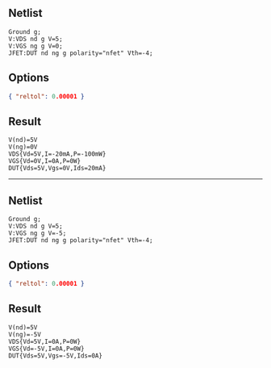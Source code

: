 ## Netlist

```text
Ground g;
V:VDS nd g V=5;
V:VGS ng g V=0;
JFET:DUT nd ng g polarity="nfet" Vth=-4;
```

## Options

```json
{ "reltol": 0.00001 }
```

## Result

```text
V(nd)=5V
V(ng)=0V
VDS{Vd=5V,I=-20mA,P=-100mW}
VGS{Vd=0V,I=0A,P=0W}
DUT{Vds=5V,Vgs=0V,Ids=20mA}
```

---

## Netlist

```text
Ground g;
V:VDS nd g V=5;
V:VGS ng g V=-5;
JFET:DUT nd ng g polarity="nfet" Vth=-4;
```

## Options

```json
{ "reltol": 0.00001 }
```

## Result

```text
V(nd)=5V
V(ng)=-5V
VDS{Vd=5V,I=0A,P=0W}
VGS{Vd=-5V,I=0A,P=0W}
DUT{Vds=5V,Vgs=-5V,Ids=0A}
```
